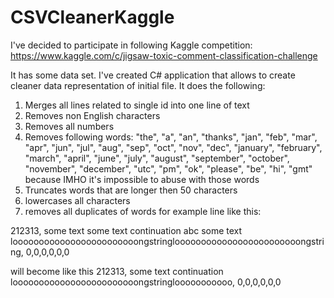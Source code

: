 # CSVCleanerKaggle
I've decided to participate in following Kaggle competition:
https://www.kaggle.com/c/jigsaw-toxic-comment-classification-challenge

It has some data set. 
I've created C# application that allows to create cleaner data representation of initial file.
It does the following:
1. Merges all lines related to single id into one line of text
2. Removes non English characters
3. Removes all numbers
4. Removes following words: "the", "a", "an", "thanks", "jan", "feb", "mar", "apr", "jun", "jul", 
"aug", "sep", "oct", "nov", "dec", "january", "february", "march", "april", "june", "july", "august",
"september", "october", "november", "december", "utc", "pm", "ok", "please", "be", "hi", "gmt" 
because IMHO it's impossible to abuse with those words
5. Truncates words that are longer then 50 characters
6. lowercases all characters
7. removes all duplicates of words
for example line like this:

212313, some text some text 
continuation abc some text loooooooooooooooooooooooongstringloooooooooooooooooooooooongstring,
0,0,0,0,0,0

will become like this
212313, some text continuation loooooooooooooooooooooooongstringlooooooooooo, 0,0,0,0,0,0
